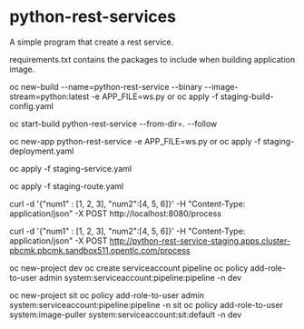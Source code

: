 # python-rest-services

A simple program that create a rest service. 

requirements.txt contains the packages to include when building application image.

oc new-build  --name=python-rest-service  --binary --image-stream=python:latest -e APP_FILE=ws.py or oc apply -f staging-build-config.yaml

oc start-build python-rest-service   --from-dir=.  --follow

oc new-app python-rest-service -e APP_FILE=ws.py or oc apply -f staging-deployment.yaml

oc apply -f staging-service.yaml

oc apply -f staging-route.yaml 

curl -d '{"num1" : [1, 2, 3], "num2":[4, 5, 6]}' -H "Content-Type: application/json" -X POST http://localhost:8080/process

curl -d '{"num1" : [1, 2, 3], "num2":[4, 5, 6]}' -H "Content-Type: application/json" -X POST http://python-rest-service-staging.apps.cluster-pbcmk.pbcmk.sandbox511.opentlc.com/process

oc new-project dev
oc create serviceaccount pipeline 
oc policy add-role-to-user admin system:serviceaccount:pipeline:pipeline  -n dev

oc new-project sit
oc policy add-role-to-user admin system:serviceaccount:pipeline:pipeline  -n sit
oc policy add-role-to-user system:image-puller system:serviceaccount:sit:default -n dev

